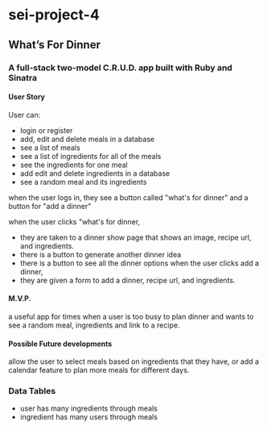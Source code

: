 # sei-project-4

## What’s For Dinner

### A full-stack two-model C.R.U.D. app built with Ruby and Sinatra

#### User Story
User can:
- login or register
- add, edit and delete meals in a database
- see a list of meals
- see a list of ingredients for all of the meals
- see the ingredients for one meal
- add edit and delete ingredients in a database
- see a random meal and its ingredients

when the user logs in, they see a button called "what's for dinner" and a button for "add a dinner"

when the user clicks "what's for dinner, 
  - they are taken to a dinner show page that shows an image, recipe url, and ingredients. 
  - there is a button to generate another dinner idea
  - there is a button to see all the dinner options
when the user clicks add a dinner,
  - they are given a form to add a dinner, recipe url, and ingredients.

#### M.V.P. 
a useful app for times when a user is too busy to plan dinner and wants to see a random meal, ingredients and link to a recipe.

#### Possible Future developments
allow the user to select meals based on ingredients that they have, or add a calendar feature to plan more meals for different days.

### Data Tables
- user has many ingredients through meals
- ingredient has many users through meals
